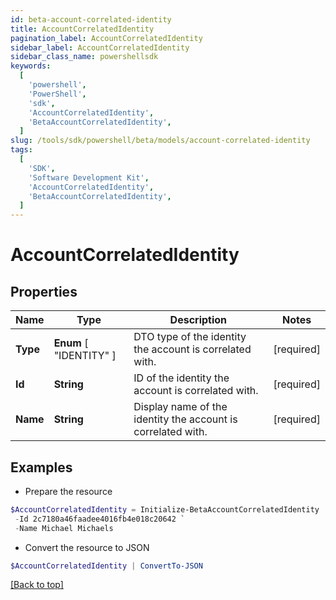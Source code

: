 ```yaml
---
id: beta-account-correlated-identity
title: AccountCorrelatedIdentity
pagination_label: AccountCorrelatedIdentity
sidebar_label: AccountCorrelatedIdentity
sidebar_class_name: powershellsdk
keywords:
  [
    'powershell',
    'PowerShell',
    'sdk',
    'AccountCorrelatedIdentity',
    'BetaAccountCorrelatedIdentity',
  ]
slug: /tools/sdk/powershell/beta/models/account-correlated-identity
tags:
  [
    'SDK',
    'Software Development Kit',
    'AccountCorrelatedIdentity',
    'BetaAccountCorrelatedIdentity',
  ]
---
```


# AccountCorrelatedIdentity

## Properties

| Name | Type | Description | Notes |
| --- | --- | --- | --- |
| **Type** | **Enum** [ "IDENTITY" ] | DTO type of the identity the account is correlated with. | [required] |
| **Id** | **String** | ID of the identity the account is correlated with. | [required] |
| **Name** | **String** | Display name of the identity the account is correlated with. | [required] |

## Examples

- Prepare the resource

```powershell
$AccountCorrelatedIdentity = Initialize-BetaAccountCorrelatedIdentity  -Type IDENTITY `
 -Id 2c7180a46faadee4016fb4e018c20642 `
 -Name Michael Michaels
```

- Convert the resource to JSON

```powershell
$AccountCorrelatedIdentity | ConvertTo-JSON
```

[[Back to top]](#)
